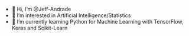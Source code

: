 - 👋 Hi, I’m @Jeff-Andrade
- 👀 I’m interested in Artificial Intelligence/Statistics
- 🌱 I’m currently learning Python for Machine Learning with TensorFlow, Keras and Scikit-Learn

